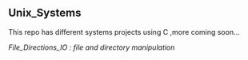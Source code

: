 ## Unix_Systems
This repo has different systems projects using C ,more coming soon...

*File_Directions_IO : file and directory manipulation*
